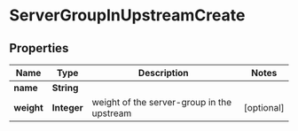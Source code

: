 
# ServerGroupInUpstreamCreate

## Properties
Name | Type | Description | Notes
------------ | ------------- | ------------- | -------------
**name** | **String** |  | 
**weight** | **Integer** | weight of the server-group in the upstream |  [optional]



